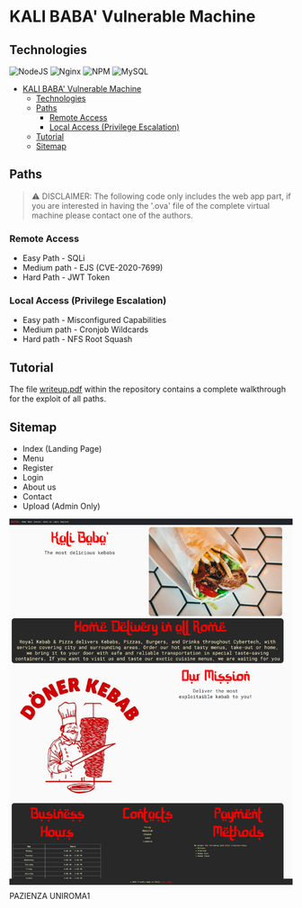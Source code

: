  # KALI BABA' Vulnerable Machine

 ## Technologies

![NodeJS](https://img.shields.io/badge/node.js-6DA55F?style=for-the-badge&logo=node.js&logoColor=white)
![Nginx](https://img.shields.io/badge/nginx-%23009639.svg?style=for-the-badge&logo=nginx&logoColor=white)
![NPM](https://img.shields.io/badge/NPM-%23000000.svg?style=for-the-badge&logo=npm&logoColor=white)
![MySQL](https://img.shields.io/badge/mysql-%2300f.svg?style=for-the-badge&logo=mysql&logoColor=white)

- [KALI BABA' Vulnerable Machine](#kali-baba-vulnerable-machine)
  - [Technologies](#technologies)
  - [Paths](#paths)
    - [Remote Access](#remote-access)
    - [Local Access (Privilege Escalation)](#local-access-privilege-escalation)
  - [Tutorial](#tutorial)
  - [Sitemap](#sitemap)

 ## Paths
 
 > :warning: DISCLAIMER: The following code only includes the web app part, if you are interested in having the '.ova' file of the complete virtual machine please contact one of the authors.

 ### Remote Access

- Easy Path - SQLi 
- Medium path - EJS (CVE-2020-7699)
- Hard Path - JWT Token

 ### Local Access (Privilege Escalation)

 - Easy path - Misconfigured Capabilities
 - Medium path - Cronjob Wildcards
 - Hard path - NFS Root Squash

## Tutorial

The file [writeup.pdf](/writeup.pdf) within the repository contains a complete walkthrough for the exploit of all paths.

## Sitemap

- Index (Landing Page)
- Menu 
- Register 
- Login
- About us 
- Contact 
- Upload (Admin Only)

![index](/views/img/index.png)
PAZIENZA UNIROMA1
